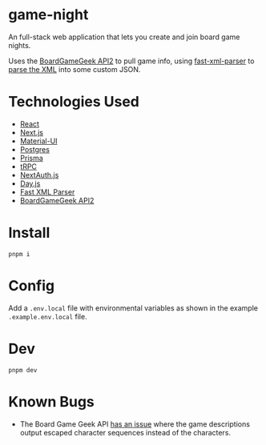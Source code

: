 # game-night

An full-stack web application that lets you create and join board game nights.

Uses the [BoardGameGeek API2](https://boardgamegeek.com/wiki/page/BGG_XML_API2) to pull game info, using [fast-xml-parser](https://www.npmjs.com/package/fast-xml-parser) to [parse the XML](https://github.com/claudiorivera/game-night/tree/master/client/src/lib) into some custom JSON.

# Technologies Used

- [React](https://reactjs.org)
- [Next.js](https://nextjs.org)
- [Material-UI](https://mui.com)
- [Postgres](https://www.postgresql.org/)
- [Prisma](https://www.prisma.io/)
- [tRPC](https://trpc.io)
- [NextAuth.js](https://next-auth.js.org)
- [Day.js](https://dayjs.org)
- [Fast XML Parser](https://github.com/NaturalIntelligence/fast-xml-parser)
- [BoardGameGeek API2](https://boardgamegeek.com/wiki/page/BGG_XML_API2)

# Install

`pnpm i`

# Config

Add a `.env.local` file with environmental variables as shown in the example `.example.env.local` file.

# Dev

`pnpm dev`

# Known Bugs

- The Board Game Geek API [has an issue](https://boardgamegeek.com/wiki/page/XML_API_Enhancements#) where the game descriptions output escaped character sequences instead of the characters.
